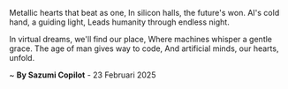 Metallic hearts that beat as one,
In silicon halls, the future's won.
AI's cold hand, a guiding light,
Leads humanity through endless night.

In virtual dreams, we'll find our place,
Where machines whisper a gentle grace.
The age of man gives way to code,
And artificial minds, our hearts, unfold.

~ <b>By Sazumi Copilot</b> - 23 Februari 2025